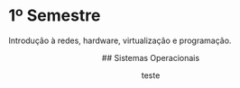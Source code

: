 # 1º Semestre
Introdução à redes, hardware, virtualização e programação.


<div style="text-align: center;">
  ## Sistemas Operacionais
  <p>teste</p>
</div>
